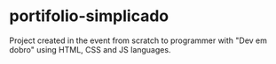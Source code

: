 # portifolio-simplicado
Project created in the event from scratch to programmer with "Dev em dobro" using HTML, CSS and JS languages.

